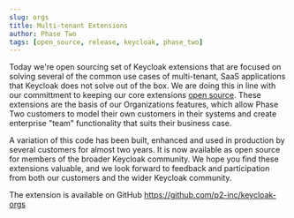 ```yaml
---
slug: orgs
title: Multi-tenant Extensions
author: Phase Two
tags: [open_source, release, keycloak, phase_two]
---
```


Today we're open sourcing set of Keycloak extensions that are focused on solving several of the common use cases of multi-tenant, SaaS applications that Keycloak does not solve out of the box. We are doing this in line with our committment to keeping our core extensions [open source](/docs/introduction/open-source). These extensions are the basis of our Organizations features, which allow Phase Two customers to model their own customers in their systems and create enterprise "team" functionality that suits their business case.

A variation of this code has been built, enhanced and used in production by several customers for almost two years. It is now available as open source for members of the broader Keycloak community. We hope you find these extensions valuable, and we look forward to feedback and participation from both our customers and the wider Keycloak community. 

The extension is available on GitHub https://github.com/p2-inc/keycloak-orgs

